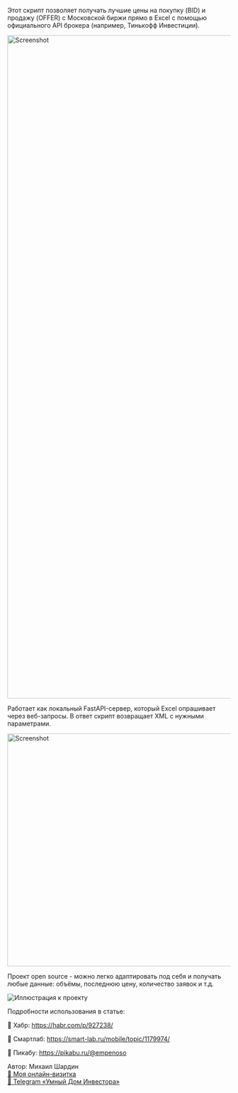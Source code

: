 Этот скрипт позволяет получать лучшие цены на покупку (BID) и продажу (OFFER) с Московской биржи прямо в Excel с помощью официального API брокера (например, Тинькофф Инвестиции).

<img width="2208" height="1493" alt="Screenshot" src="https://github.com/user-attachments/assets/48595452-c651-452f-83c9-947b21502892" />

Работает как локальный FastAPI-сервер, который Excel опрашивает через веб-запросы. В ответ скрипт возвращает XML с нужными параметрами.

<img width="1437" height="524" alt="Screenshot" src="https://github.com/user-attachments/assets/96f9b316-2a2c-434b-afe5-fcc250f202ca" />

Проект open source - можно легко адаптировать под себя и получать любые данные: объёмы, последнюю цену, количество заявок и т.д. 

![Иллюстрация к проекту](https://habrastorage.org/r/w1560/getpro/habr/upload_files/bc8/02b/3c0/bc802b3c0b475cf89f4d4b100bfd7466.png)

Подробности использования в статье:

🔗 Хабр: https://habr.com/p/927238/

🔗 Смартлаб: https://smart-lab.ru/mobile/topic/1179974/

🔗 Пикабу: https://pikabu.ru/@empenoso

Автор: Михаил Шардин  
[🔗 Моя онлайн-визитка](https://shardin.name/?utm_source=github)  
[📢 Telegram «Умный Дом Инвестора»](https://t.me/+asaEcPax8o41MjQy)
